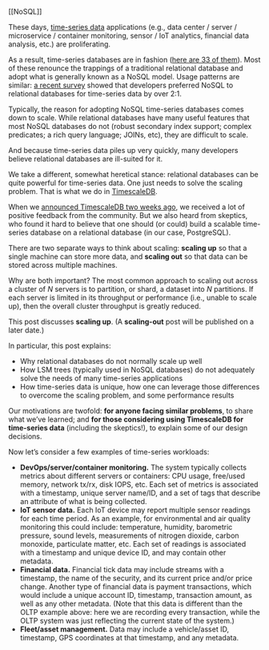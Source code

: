 [[NoSQL]]

These days, [time-series data](https://www.timescale.com/blog/time-series-data/) applications (e.g., data center / server / microservice / container monitoring, sensor / IoT analytics, financial data analysis, etc.) are proliferating.

As a result, time-series databases are in fashion ([here are 33 of them](https://misfra.me/2016/04/09/tsdb-list/)). Most of these renounce the trappings of a traditional relational database and adopt what is generally known as a NoSQL model. Usage patterns are similar: [a recent survey](https://www.percona.com/blog/2017/02/10/percona-blog-poll-database-engine-using-store-time-series-data/) showed that developers preferred NoSQL to relational databases for time-series data by over 2:1.

Typically, the reason for adopting NoSQL time-series databases comes down to scale. While relational databases have many useful features that most NoSQL databases do not (robust secondary index support; complex predicates; a rich query language; JOINs, etc), they are difficult to scale.

And because time-series data piles up very quickly, many developers believe relational databases are ill-suited for it.

We take a different, somewhat heretical stance: relational databases can be quite powerful for time-series data. One just needs to solve the scaling problem. That is what we do in [TimescaleDB](https://github.com/timescale/timescaledb).

When we [announced TimescaleDB two weeks ago](https://www.timescale.com/blog/when-boring-is-awesome-building-a-scalable-time-series-database-on-postgresql-2900ea453ee2/), we received a lot of positive feedback from the community. But we also heard from skeptics, who found it hard to believe that one should (or could) build a scalable time-series database on a relational database (in our case, PostgreSQL).

There are two separate ways to think about scaling: ****scaling up**** so that a single machine can store more data, and ****scaling out**** so that data can be stored across multiple machines.

Why are both important? The most common approach to scaling out across a cluster of _N_ servers is to partition, or shard, a dataset into _N_ partitions. If each server is limited in its throughput or performance (i.e., unable to scale up), then the overall cluster throughput is greatly reduced.

This post discusses ****scaling up****. (A ****scaling-out**** post will be published on a later date.)

In particular, this post explains:

- Why relational databases do not normally scale up well
- How LSM trees (typically used in NoSQL databases) do not adequately solve the needs of many time-series applications
- How time-series data is unique, how one can leverage those differences to overcome the scaling problem, and some performance results

Our motivations are twofold: ****for anyone facing similar problems****, to share what we’ve learned; and ****for those considering using TimescaleDB for time-series data**** (including the skeptics!), to explain some of our design decisions.

Now let’s consider a few examples of time-series workloads:

- ****DevOps/server/container monitoring.**** The system typically collects metrics about different servers or containers: CPU usage, free/used memory, network tx/rx, disk IOPS, etc. Each set of metrics is associated with a timestamp, unique server name/ID, and a set of tags that describe an attribute of what is being collected.
- ****IoT sensor data.**** Each IoT device may report multiple sensor readings for each time period. As an example, for environmental and air quality monitoring this could include: temperature, humidity, barometric pressure, sound levels, measurements of nitrogen dioxide, carbon monoxide, particulate matter, etc. Each set of readings is associated with a timestamp and unique device ID, and may contain other metadata.
- ****Financial data.**** Financial tick data may include streams with a timestamp, the name of the security, and its current price and/or price change. Another type of financial data is payment transactions, which would include a unique account ID, timestamp, transaction amount, as well as any other metadata. (Note that this data is different than the OLTP example above: here we are recording every transaction, while the OLTP system was just reflecting the current state of the system.)
- ****Fleet/asset management.**** Data may include a vehicle/asset ID, timestamp, GPS coordinates at that timestamp, and any metadata.